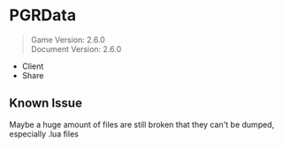 # PGRData
> Game Version: 2.6.0 <br/>
> Document Version: 2.6.0 <br/>

- Client
- Share

## Known Issue 
Maybe a huge amount of files are still broken that they can't be dumped, especially .lua files
